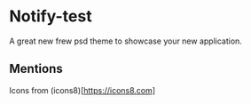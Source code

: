 # Notify-test

A great new frew psd theme to showcase your new application.


## Mentions

Icons from (icons8)[https://icons8.com]